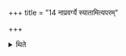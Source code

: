 +++
title = "14 नाप्रवर्ग्ये स्यातामित्यपरम्"

+++

<details><summary>थिते</summary>

14. There is another view that (these two bricks) should not be (prepared) in a (Soma-sacrifice) without Pravargya (-rite). 
</details>
